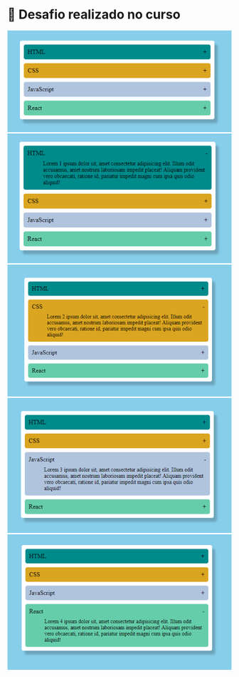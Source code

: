 <h1>📰 Desafio realizado no curso</h1>

<img src="src/img/Capturar 01.PNG" alt="">
<img src="src/img/Capturar 02.PNG" alt="">
<img src="src/img/Capturar 03.PNG" alt="">
<img src="src/img/Capturar 04.PNG" alt="">
<img src="src/img/Capturar 05.PNG" alt="">